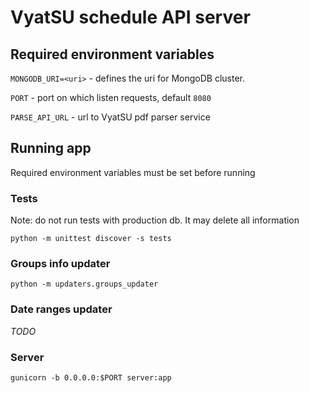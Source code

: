 # VyatSU schedule API server

## Required environment variables

`MONGODB_URI=<uri>` - defines the uri for MongoDB cluster.

`PORT` - port on which listen requests, default `8080`

`PARSE_API_URL` - url to VyatSU pdf parser service

## Running app

Required environment variables must be set before running

### Tests

Note: do not run tests with production db. It may delete all information

`python -m unittest discover -s tests`

### Groups info updater

`python -m updaters.groups_updater`

### Date ranges updater

*TODO*

### Server

`gunicorn -b 0.0.0.0:$PORT server:app`